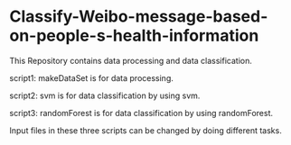 # Classify-Weibo-message-based-on-people-s-health-information

This Repository contains data processing and data classification.

script1: makeDataSet is for data processing.

script2: svm is for data classification by using svm.

script3: randomForest is for data classification by using randomForest.

Input files in these three scripts can be changed by doing different tasks.
